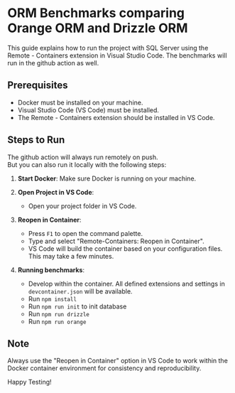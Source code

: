 # ORM Benchmarks comparing Orange ORM and Drizzle ORM

This guide explains how to run the project with SQL Server using the Remote - Containers extension in Visual Studio Code.
The benchmarks will run in the github action as well.

## Prerequisites

- Docker must be installed on your machine.
- Visual Studio Code (VS Code) must be installed.
- The Remote - Containers extension should be installed in VS Code.

## Steps to Run

The github action will always run remotely on push.  
But you can also run it locally with the following steps:  

1. **Start Docker**: Make sure Docker is running on your machine.

2. **Open Project in VS Code**:
   - Open your project folder in VS Code.

3. **Reopen in Container**:
   - Press `F1` to open the command palette.
   - Type and select "Remote-Containers: Reopen in Container".
   - VS Code will build the container based on your configuration files. This may take a few minutes.

4. **Running benchmarks**:
   - Develop within the container. All defined extensions and settings in `devcontainer.json` will be available.
   - Run ```npm install```
   - Run ```npm run init``` to init database 
   - Run ```npm run drizzle```
   - Run ```npm run orange```

## Note

Always use the "Reopen in Container" option in VS Code to work within the Docker container environment for consistency and reproducibility.

Happy Testing!

